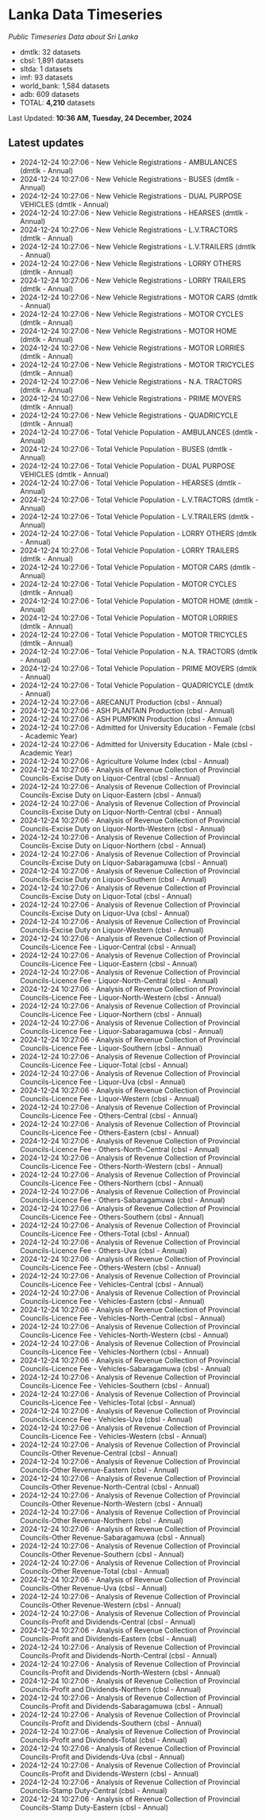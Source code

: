 # Lanka Data Timeseries
*Public Timeseries Data about Sri Lanka*

* dmtlk: 32 datasets
* cbsl: 1,891 datasets
* sltda: 1 datasets
* imf: 93 datasets
* world_bank: 1,584 datasets
* adb: 609 datasets
* TOTAL: **4,210** datasets

Last Updated: **10:36 AM, Tuesday, 24 December, 2024**

## Latest updates

* 2024-12-24 10:27:06 - New Vehicle Registrations - AMBULANCES (dmtlk - Annual)
* 2024-12-24 10:27:06 - New Vehicle Registrations - BUSES (dmtlk - Annual)
* 2024-12-24 10:27:06 - New Vehicle Registrations - DUAL PURPOSE VEHICLES (dmtlk - Annual)
* 2024-12-24 10:27:06 - New Vehicle Registrations - HEARSES (dmtlk - Annual)
* 2024-12-24 10:27:06 - New Vehicle Registrations - L.V.TRACTORS (dmtlk - Annual)
* 2024-12-24 10:27:06 - New Vehicle Registrations - L.V.TRAILERS (dmtlk - Annual)
* 2024-12-24 10:27:06 - New Vehicle Registrations - LORRY OTHERS (dmtlk - Annual)
* 2024-12-24 10:27:06 - New Vehicle Registrations - LORRY TRAILERS (dmtlk - Annual)
* 2024-12-24 10:27:06 - New Vehicle Registrations - MOTOR CARS (dmtlk - Annual)
* 2024-12-24 10:27:06 - New Vehicle Registrations - MOTOR CYCLES (dmtlk - Annual)
* 2024-12-24 10:27:06 - New Vehicle Registrations - MOTOR HOME (dmtlk - Annual)
* 2024-12-24 10:27:06 - New Vehicle Registrations - MOTOR LORRIES (dmtlk - Annual)
* 2024-12-24 10:27:06 - New Vehicle Registrations - MOTOR TRICYCLES (dmtlk - Annual)
* 2024-12-24 10:27:06 - New Vehicle Registrations - N.A. TRACTORS (dmtlk - Annual)
* 2024-12-24 10:27:06 - New Vehicle Registrations - PRIME MOVERS (dmtlk - Annual)
* 2024-12-24 10:27:06 - New Vehicle Registrations - QUADRICYCLE (dmtlk - Annual)
* 2024-12-24 10:27:06 - Total Vehicle Population - AMBULANCES (dmtlk - Annual)
* 2024-12-24 10:27:06 - Total Vehicle Population - BUSES (dmtlk - Annual)
* 2024-12-24 10:27:06 - Total Vehicle Population - DUAL PURPOSE VEHICLES (dmtlk - Annual)
* 2024-12-24 10:27:06 - Total Vehicle Population - HEARSES (dmtlk - Annual)
* 2024-12-24 10:27:06 - Total Vehicle Population - L.V.TRACTORS (dmtlk - Annual)
* 2024-12-24 10:27:06 - Total Vehicle Population - L.V.TRAILERS (dmtlk - Annual)
* 2024-12-24 10:27:06 - Total Vehicle Population - LORRY OTHERS (dmtlk - Annual)
* 2024-12-24 10:27:06 - Total Vehicle Population - LORRY TRAILERS (dmtlk - Annual)
* 2024-12-24 10:27:06 - Total Vehicle Population - MOTOR CARS (dmtlk - Annual)
* 2024-12-24 10:27:06 - Total Vehicle Population - MOTOR CYCLES (dmtlk - Annual)
* 2024-12-24 10:27:06 - Total Vehicle Population - MOTOR HOME (dmtlk - Annual)
* 2024-12-24 10:27:06 - Total Vehicle Population - MOTOR LORRIES (dmtlk - Annual)
* 2024-12-24 10:27:06 - Total Vehicle Population - MOTOR TRICYCLES (dmtlk - Annual)
* 2024-12-24 10:27:06 - Total Vehicle Population - N.A. TRACTORS (dmtlk - Annual)
* 2024-12-24 10:27:06 - Total Vehicle Population - PRIME MOVERS (dmtlk - Annual)
* 2024-12-24 10:27:06 - Total Vehicle Population - QUADRICYCLE (dmtlk - Annual)
* 2024-12-24 10:27:06 - ARECANUT Production (cbsl - Annual)
* 2024-12-24 10:27:06 - ASH PLANTAIN Production (cbsl - Annual)
* 2024-12-24 10:27:06 - ASH PUMPKIN Production (cbsl - Annual)
* 2024-12-24 10:27:06 - Admitted for University Education - Female (cbsl - Academic Year)
* 2024-12-24 10:27:06 - Admitted for University Education - Male (cbsl - Academic Year)
* 2024-12-24 10:27:06 - Agriculture Volume Index (cbsl - Annual)
* 2024-12-24 10:27:06 - Analysis of Revenue Collection of Provincial Councils-Excise Duty on Liquor-Central (cbsl - Annual)
* 2024-12-24 10:27:06 - Analysis of Revenue Collection of Provincial Councils-Excise Duty on Liquor-Eastern (cbsl - Annual)
* 2024-12-24 10:27:06 - Analysis of Revenue Collection of Provincial Councils-Excise Duty on Liquor-North-Central (cbsl - Annual)
* 2024-12-24 10:27:06 - Analysis of Revenue Collection of Provincial Councils-Excise Duty on Liquor-North-Western (cbsl - Annual)
* 2024-12-24 10:27:06 - Analysis of Revenue Collection of Provincial Councils-Excise Duty on Liquor-Northern (cbsl - Annual)
* 2024-12-24 10:27:06 - Analysis of Revenue Collection of Provincial Councils-Excise Duty on Liquor-Sabaragamuwa (cbsl - Annual)
* 2024-12-24 10:27:06 - Analysis of Revenue Collection of Provincial Councils-Excise Duty on Liquor-Southern (cbsl - Annual)
* 2024-12-24 10:27:06 - Analysis of Revenue Collection of Provincial Councils-Excise Duty on Liquor-Total (cbsl - Annual)
* 2024-12-24 10:27:06 - Analysis of Revenue Collection of Provincial Councils-Excise Duty on Liquor-Uva (cbsl - Annual)
* 2024-12-24 10:27:06 - Analysis of Revenue Collection of Provincial Councils-Excise Duty on Liquor-Western (cbsl - Annual)
* 2024-12-24 10:27:06 - Analysis of Revenue Collection of Provincial Councils-Licence Fee - Liquor-Central (cbsl - Annual)
* 2024-12-24 10:27:06 - Analysis of Revenue Collection of Provincial Councils-Licence Fee - Liquor-Eastern (cbsl - Annual)
* 2024-12-24 10:27:06 - Analysis of Revenue Collection of Provincial Councils-Licence Fee - Liquor-North-Central (cbsl - Annual)
* 2024-12-24 10:27:06 - Analysis of Revenue Collection of Provincial Councils-Licence Fee - Liquor-North-Western (cbsl - Annual)
* 2024-12-24 10:27:06 - Analysis of Revenue Collection of Provincial Councils-Licence Fee - Liquor-Northern (cbsl - Annual)
* 2024-12-24 10:27:06 - Analysis of Revenue Collection of Provincial Councils-Licence Fee - Liquor-Sabaragamuwa (cbsl - Annual)
* 2024-12-24 10:27:06 - Analysis of Revenue Collection of Provincial Councils-Licence Fee - Liquor-Southern (cbsl - Annual)
* 2024-12-24 10:27:06 - Analysis of Revenue Collection of Provincial Councils-Licence Fee - Liquor-Total (cbsl - Annual)
* 2024-12-24 10:27:06 - Analysis of Revenue Collection of Provincial Councils-Licence Fee - Liquor-Uva (cbsl - Annual)
* 2024-12-24 10:27:06 - Analysis of Revenue Collection of Provincial Councils-Licence Fee - Liquor-Western (cbsl - Annual)
* 2024-12-24 10:27:06 - Analysis of Revenue Collection of Provincial Councils-Licence Fee - Others-Central (cbsl - Annual)
* 2024-12-24 10:27:06 - Analysis of Revenue Collection of Provincial Councils-Licence Fee - Others-Eastern (cbsl - Annual)
* 2024-12-24 10:27:06 - Analysis of Revenue Collection of Provincial Councils-Licence Fee - Others-North-Central (cbsl - Annual)
* 2024-12-24 10:27:06 - Analysis of Revenue Collection of Provincial Councils-Licence Fee - Others-North-Western (cbsl - Annual)
* 2024-12-24 10:27:06 - Analysis of Revenue Collection of Provincial Councils-Licence Fee - Others-Northern (cbsl - Annual)
* 2024-12-24 10:27:06 - Analysis of Revenue Collection of Provincial Councils-Licence Fee - Others-Sabaragamuwa (cbsl - Annual)
* 2024-12-24 10:27:06 - Analysis of Revenue Collection of Provincial Councils-Licence Fee - Others-Southern (cbsl - Annual)
* 2024-12-24 10:27:06 - Analysis of Revenue Collection of Provincial Councils-Licence Fee - Others-Total (cbsl - Annual)
* 2024-12-24 10:27:06 - Analysis of Revenue Collection of Provincial Councils-Licence Fee - Others-Uva (cbsl - Annual)
* 2024-12-24 10:27:06 - Analysis of Revenue Collection of Provincial Councils-Licence Fee - Others-Western (cbsl - Annual)
* 2024-12-24 10:27:06 - Analysis of Revenue Collection of Provincial Councils-Licence Fee - Vehicles-Central (cbsl - Annual)
* 2024-12-24 10:27:06 - Analysis of Revenue Collection of Provincial Councils-Licence Fee - Vehicles-Eastern (cbsl - Annual)
* 2024-12-24 10:27:06 - Analysis of Revenue Collection of Provincial Councils-Licence Fee - Vehicles-North-Central (cbsl - Annual)
* 2024-12-24 10:27:06 - Analysis of Revenue Collection of Provincial Councils-Licence Fee - Vehicles-North-Western (cbsl - Annual)
* 2024-12-24 10:27:06 - Analysis of Revenue Collection of Provincial Councils-Licence Fee - Vehicles-Northern (cbsl - Annual)
* 2024-12-24 10:27:06 - Analysis of Revenue Collection of Provincial Councils-Licence Fee - Vehicles-Sabaragamuwa (cbsl - Annual)
* 2024-12-24 10:27:06 - Analysis of Revenue Collection of Provincial Councils-Licence Fee - Vehicles-Southern (cbsl - Annual)
* 2024-12-24 10:27:06 - Analysis of Revenue Collection of Provincial Councils-Licence Fee - Vehicles-Total (cbsl - Annual)
* 2024-12-24 10:27:06 - Analysis of Revenue Collection of Provincial Councils-Licence Fee - Vehicles-Uva (cbsl - Annual)
* 2024-12-24 10:27:06 - Analysis of Revenue Collection of Provincial Councils-Licence Fee - Vehicles-Western (cbsl - Annual)
* 2024-12-24 10:27:06 - Analysis of Revenue Collection of Provincial Councils-Other Revenue-Central (cbsl - Annual)
* 2024-12-24 10:27:06 - Analysis of Revenue Collection of Provincial Councils-Other Revenue-Eastern (cbsl - Annual)
* 2024-12-24 10:27:06 - Analysis of Revenue Collection of Provincial Councils-Other Revenue-North-Central (cbsl - Annual)
* 2024-12-24 10:27:06 - Analysis of Revenue Collection of Provincial Councils-Other Revenue-North-Western (cbsl - Annual)
* 2024-12-24 10:27:06 - Analysis of Revenue Collection of Provincial Councils-Other Revenue-Northern (cbsl - Annual)
* 2024-12-24 10:27:06 - Analysis of Revenue Collection of Provincial Councils-Other Revenue-Sabaragamuwa (cbsl - Annual)
* 2024-12-24 10:27:06 - Analysis of Revenue Collection of Provincial Councils-Other Revenue-Southern (cbsl - Annual)
* 2024-12-24 10:27:06 - Analysis of Revenue Collection of Provincial Councils-Other Revenue-Total (cbsl - Annual)
* 2024-12-24 10:27:06 - Analysis of Revenue Collection of Provincial Councils-Other Revenue-Uva (cbsl - Annual)
* 2024-12-24 10:27:06 - Analysis of Revenue Collection of Provincial Councils-Other Revenue-Western (cbsl - Annual)
* 2024-12-24 10:27:06 - Analysis of Revenue Collection of Provincial Councils-Profit and Dividends-Central (cbsl - Annual)
* 2024-12-24 10:27:06 - Analysis of Revenue Collection of Provincial Councils-Profit and Dividends-Eastern (cbsl - Annual)
* 2024-12-24 10:27:06 - Analysis of Revenue Collection of Provincial Councils-Profit and Dividends-North-Central (cbsl - Annual)
* 2024-12-24 10:27:06 - Analysis of Revenue Collection of Provincial Councils-Profit and Dividends-North-Western (cbsl - Annual)
* 2024-12-24 10:27:06 - Analysis of Revenue Collection of Provincial Councils-Profit and Dividends-Northern (cbsl - Annual)
* 2024-12-24 10:27:06 - Analysis of Revenue Collection of Provincial Councils-Profit and Dividends-Sabaragamuwa (cbsl - Annual)
* 2024-12-24 10:27:06 - Analysis of Revenue Collection of Provincial Councils-Profit and Dividends-Southern (cbsl - Annual)
* 2024-12-24 10:27:06 - Analysis of Revenue Collection of Provincial Councils-Profit and Dividends-Total (cbsl - Annual)
* 2024-12-24 10:27:06 - Analysis of Revenue Collection of Provincial Councils-Profit and Dividends-Uva (cbsl - Annual)
* 2024-12-24 10:27:06 - Analysis of Revenue Collection of Provincial Councils-Profit and Dividends-Western (cbsl - Annual)
* 2024-12-24 10:27:06 - Analysis of Revenue Collection of Provincial Councils-Stamp Duty-Central (cbsl - Annual)
* 2024-12-24 10:27:06 - Analysis of Revenue Collection of Provincial Councils-Stamp Duty-Eastern (cbsl - Annual)